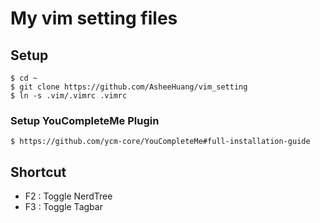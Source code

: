 # My vim setting files 

## Setup

    $ cd ~
    $ git clone https://github.com/AsheeHuang/vim_setting
    $ ln -s .vim/.vimrc .vimrc
### Setup YouCompleteMe Plugin
    $ https://github.com/ycm-core/YouCompleteMe#full-installation-guide

## Shortcut

- F2 : Toggle NerdTree
- F3 : Toggle Tagbar
